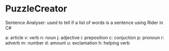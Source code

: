 # PuzzleCreator
Sentence Analyser: used to tell if a list of words is a sentence using Rider in C#

a: article
v: verb
n: noun
j: adjective
i: preposition
c: conjuction
p: pronoun
r: adverb
m: number
d: amount
u: exclamation
h: helping verb